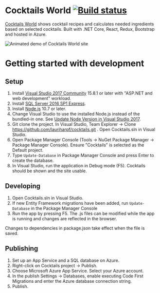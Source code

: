 # Cocktails World [![Build status](https://ci.appveyor.com/api/projects/status/0ipfl0ib704h2s8o?svg=true)](https://ci.appveyor.com/project/lauriharpf/cocktails)

[Cocktails World](http://www.cocktailsworld.eu/) shows cocktail recipes and calculates needed ingredients based on selected cocktails. Built with .NET Core, React, Redux, Bootstrap and hosted in Azure.

![Animated demo of Cocktails World site](https://raw.githubusercontent.com/lauriharpf/cocktails/master/readme_demo.gif)

# Getting started with development

## Setup

1. Install [Visual Studio 2017 Community](https://www.visualstudio.com/downloads/) 15.8.1 or later with "ASP.NET and web development" workload.
2. Install [SQL Server 2016 SP1 Express](https://www.microsoft.com/en-us/sql-server/sql-server-downloads).
3. Install [Node.js](https://nodejs.org/en/) 10.7 or later.
4. Change Visual Studio to use the installed Node.js instead of the bundled-in one. See [Update Node Version in Visual Studio 2017](https://stackoverflow.com/a/43850262/843984).
5. Git clone the project. In Visual Studio, Team Explorer -> Clone https://github.com/lauriharpf/cocktails.git . Open Cocktails.sln in Visual Studio.
6. Open Package Manager Console (Tools -> NuGet Package Manager -> Package Manager Console). Ensure "Cocktails" is selected as the Default project.
7. Type `Update-Database` in Package Manager Console and press Enter to create the database.
8. In Visual Studio, run the application in Debug mode (F5). Cocktails should be shown and the site usable.

## Developing

1. Open Cocktails.sln in Visual Studio.
2. If new Entity Framework migrations have been added, run `Update-Database` in the Package Manager Console
3. Run the app by pressing F5. The .js files can be modified while the app is running and changes are reflected in the browser.

Changes to dependencies in package.json take effect when the file is saved.

## Publishing

1. Set up an App Service and a SQL database on Azure.
2. Right-click on Cocktails project -> Publish.
3. Choose Microsoft Azure App Service. Select your Azure account.
4. In the publish Settings -> Databases, enable executing Code First Migrations and enter the Azure database connection string.
5. Publish.